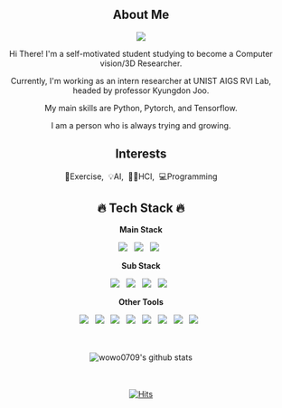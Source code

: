 <div align="center">
  <h2> About Me </h2>
<p><a href="https://wowo0709.github.io/" target="_blank"><img src="https://img.shields.io/badge/BLOG-lightgray?style=plastic&logo=GitHub&logoColor=#181717"/></a></p>
<p> Hi There! I'm a self-motivated student studying to become a Computer vision/3D Researcher. </p>
<p> Currently, I'm working as an intern researcher at UNIST AIGS RVI Lab, headed by professor Kyungdon Joo. </p>
<p> My main skills are Python, Pytorch, and Tensorflow. </p>
<p> I am a person who is always trying and growing. </p>
  
  <h2> Interests </h2>
<p>💪Exercise,&nbsp;&nbsp;💡AI,&nbsp;&nbsp;👨‍💻HCI,&nbsp;&nbsp;💻Programming</p>
  
  <h2>🔥 Tech Stack 🔥</h2>
<p><b>Main Stack</b></p>
<p>
  <img src="https://img.shields.io/badge/Python-white?style=flat&logo=Python&logoColor=#3776AB"/>&nbsp;&nbsp;
  <img src="https://img.shields.io/badge/TensorFlow-orange?style=flat&logo=TensorFlow&logoColor=#FF6F00"/>&nbsp;&nbsp;
  <img src="https://img.shields.io/badge/PyTorch-red?style=flat&logo=PyTorch&logoColor=#EE4C2C"/>&nbsp;&nbsp;
  
</p>

<p><b>Sub Stack</b></p>
<p>
  <img src="https://img.shields.io/badge/Java-007396?style=flat&logo=Java&logoColor=white"/>&nbsp;&nbsp;
  <img src="https://img.shields.io/badge/C-pink?style=flat&logo=c&logoColor=#A8B9CC"/>&nbsp;&nbsp;
  <img src="https://img.shields.io/badge/C++-blue?style=flat&logo=c++&logoColor=#00599C"/>&nbsp;&nbsp;
  <img src="https://img.shields.io/badge/Kotlin-violet?style=flat&logo=Kotlin&logoColor=#7F52FF"/>&nbsp;&nbsp;
</p>
  
<p><b>Other Tools</b></p>
<p>
  <img src="https://img.shields.io/badge/GitHub-gray?style=flat&logo=GitHub&logoColor=black"/>&nbsp;&nbsp;
  <img src="https://img.shields.io/badge/Git-blue?style=flat&logo=Git&logoColor=F05032"/>&nbsp;&nbsp;
  <img src="https://img.shields.io/badge/Weights&Biases-yellow?style=flat&logo=Weights&Biases&logoColor=#FFBE00"/>&nbsp;&nbsp;
  <img src="https://img.shields.io/badge/MLflow-darkblue?style=flat&logo=MLflow&logoColor=#00549F"/>&nbsp;&nbsp;
  <img src="https://img.shields.io/badge/Android Studio-green?style=flat&logo=Android Studio&logoColor=#3DDC84"/>&nbsp;&nbsp;
  <img src="https://img.shields.io/badge/Jupyter-white?style=flat&logo=Jupyter&logoColor=#F37626"/>&nbsp;&nbsp;
  <img src="https://img.shields.io/badge/Notion-b4f5bd?style=flat&logo=Notion&logoColor=black"/>&nbsp;&nbsp;
  <img src="https://img.shields.io/badge/Slack-blueviolet?style=flat&logo=Slack&logoColor=#4A154B"/>&nbsp;&nbsp;
  <!-- <img src="https://img.shields.io/badge/Docker-skyblue?style=flat&logo=Docker&logoColor=#2496ED"/>&nbsp;&nbsp; -->
</p>

<br></br>
![wowo0709's github stats](https://github-readme-stats.vercel.app/api?username=wowo0709&show_icons=true&theme=cobalt)
<!-- ![Top Langs](https://github-readme-stats.vercel.app/api/top-langs/?username=wowo0709&layout=compact&theme=cobalt) -->

<br></br>
[![Hits](https://hits.seeyoufarm.com/api/count/incr/badge.svg?url=https%3A%2F%2Fgithub.com%2Fwowo0709&count_bg=%237A7A7A&title_bg=%2300008B&icon=reverbnation.svg&icon_color=%23FF0000&title=HITS&edge_flat=false)](https://hits.seeyoufarm.com) 

</div>


<!--
**wowo0709/wowo0709** is a ✨ _special_ ✨ repository because its `README.md` (this file) appears on your GitHub profile.

Here are some ideas to get you started:

- 🔭 I’m currently working on ...
- 🌱 I’m currently learning ...
- 👯 I’m looking to collaborate on ...
- 🤔 I’m looking for help with ...
- 💬 Ask me about ...
- 📫 How to reach me: ...
- 😄 Pronouns: ...
- ⚡ Fun fact: ...
-->
